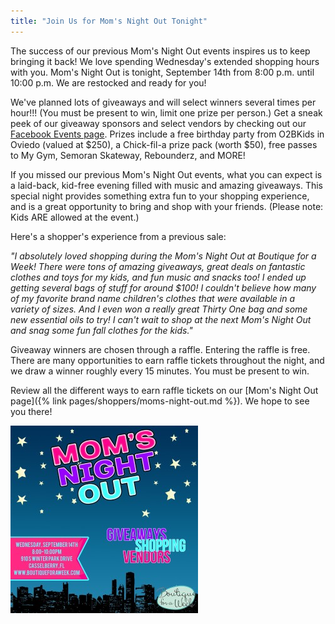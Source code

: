 ```yaml
---
title: "Join Us for Mom's Night Out Tonight"
---
```


The success of our previous Mom's Night Out events inspires us to keep bringing it back! We love spending Wednesday's extended shopping hours with you. Mom's Night Out is tonight, September 14th from 8:00 p.m. until 10:00 p.m. We are restocked and ready for you! 

We've planned lots of giveaways and will select winners several times per hour!!! (You must be present to win, limit one prize per person.) Get a sneak peek of our giveaway sponsors and select vendors by checking out our [Facebook Events page](https://www.facebook.com/events/1777413905877232/). Prizes include a free birthday party from O2BKids in Oviedo (valued at $250), a Chick-fil-a prize pack (worth $50), free passes to My Gym, Semoran Skateway, Rebounderz, and MORE!

If you missed our previous Mom's Night Out events, what you can expect is a laid-back, kid-free evening filled with music and amazing giveaways. This special night provides something extra fun to your shopping experience, and is a great opportunity to bring and shop with your friends. (Please note: Kids ARE allowed at the event.)

Here's a shopper's experience from a previous sale:

_"I absolutely loved shopping during the Mom's Night Out at Boutique for a Week! There were tons of amazing giveaways, great deals on fantastic clothes and toys for my kids, and fun music and snacks too! I ended up getting several bags of stuff for around $100! I couldn't believe how many of my favorite brand name children's clothes that were available in a variety of sizes. And I even won a really great Thirty One bag and some new essential oils to try! I can't wait to shop at the next Mom's Night Out and snag some fun fall clothes for the kids."_

Giveaway winners are chosen through a raffle. Entering the raffle is free. There are many opportunities to earn raffle tickets throughout the night, and we draw a winner roughly every 15 minutes. You must be present to win.

Review all the different ways to earn raffle tickets on our [Mom's Night Out page]({% link pages/shoppers/moms-night-out.md %}). We hope to see you there!

[![IMG_8263](/img/blog/IMG_8263-300x300.jpg)](/img/blog/IMG_8263.jpg)
